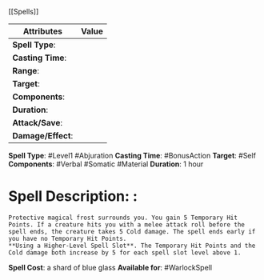 [[Spells]]

| Attributes         | Value |
| ------------------ | ----- |
| **Spell Type**:    |       |
| **Casting Time**:  |       |
| **Range**:         |       |
| **Target**:        |       |
| **Components**:    |       |
| **Duration**:      |       |
| **Attack/Save**:   |       |
| **Damage/Effect**: |       |

**Spell Type**: #Level1 #Abjuration 
**Casting Time**: #BonusAction 
**Target**: #Self 
**Components**: #Verbal #Somatic #Material 
**Duration**: 1 hour

# Spell Description: : 
	Protective magical frost surrounds you. You gain 5 Temporary Hit Points. If a creature hits you with a melee attack roll before the spell ends, the creature takes 5 Cold damage. The spell ends early if you have no Temporary Hit Points. 
	**Using a Higher-Level Spell Slot**. The Temporary Hit Points and the Cold damage both increase by 5 for each spell slot level above 1.

**Spell Cost**: a shard of blue glass
**Available for**: #WarlockSpell 